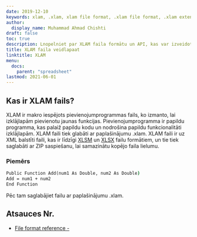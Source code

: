 ```yaml
---
date: 2019-12-10
keywords: xlam, .xlam, xlam file format, .xlam file format, .xlam extension
author:
  display_name: Muhammad Ahmad Chishti
draft: false
toc: true
description: Lnopelniet par XLAM faila formātu un API, kas var izveidot un atvērt XLAM failus.
title: XLAM faila veidlapaat
linktitle: XLAM
menu:
  docs:
    parent: "spreadsheet"
lastmod: 2021-06-01
---
```


## Kas ir XLAM fails? ##

XLAM ir makro iespējots pievienojumprogrammas fails, ko izmanto, lai izklājlapām pievienotu jaunas funkcijas. Pievienojumprogramma ir papildu programma, kas palaiž papildu kodu un nodrošina papildu funkcionalitāti izklājlapām. XLAM faili tiek glabāti ar paplašinājumu .xlam. XLAM faili ir uz XML balstīti faili, kas ir līdzīgi [XLSM](/spreadsheet/xlsm/) un [XLSX](/spreadsheet/xlsx/) failu formātiem, un tie tiek saglabāti ar ZIP saspiešanu, lai samazinātu kopējo faila lielumu.

### Piemērs ###

```cmd
Public Function Add(num1 As Double, num2 As Double)
Add = num1 + num2
End Function
```

Pēc tam saglabājiet failu ar paplašinājumu .xlam.

## Atsauces Nr.

- [File format reference - ](https://learn.microsoft.com/en-us/deployoffice/compat/office-file-format-reference)

